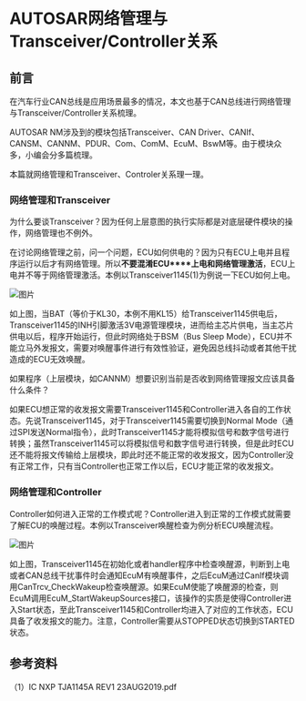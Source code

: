 # AUTOSAR网络管理与Transceiver/Controller关系

## **前言**



在汽车行业CAN总线是应用场景最多的情况，本文也基于CAN总线进行网络管理与Transceiver/Controller关系梳理。

AUTOSAR NM涉及到的模块包括Transceiver、CAN Driver、CANIf、CANSM、CANNM、PDUR、Com、ComM、EcuM、BswM等。由于模块众多，小编会分多篇梳理。

本篇就网络管理和Transceiver、Controler关系理一理。

### **网络管理和**Transceiver

为什么要谈Transceiver？因为任何上层意图的执行实际都是对底层硬件模块的操作，网络管理也不例外。

在讨论网络管理之前，问一个问题，ECU如何供电的？因为只有ECU上电并且程序运行以后才有网络管理。所以**不要混淆ECU****上电和网络管理激活**，ECU上电并不等于网络管理激活。本例以Transceiver1145(1)为例说一下ECU如何上电。

![图片](https://mmbiz.qpic.cn/mmbiz_png/eEEQvxEw8vycon6gNX1jA16oR4rrevdZRWTIAvfDJtiaB3T9zku1iaQRicB066PkiaDOfnNibO3gmjurVhSYhSibZ83w/640?wx_fmt=png&wxfrom=5&wx_lazy=1&wx_co=1)

 

如上图，当BAT（等价于KL30，本例不用KL15）给Transceiver1145供电后，Transceiver1145的INH引脚激活3V电源管理模块，进而给主芯片供电，当主芯片供电以后，程序开始运行，但此时网络处于BSM（Bus Sleep Mode），ECU并不能立马外发报文，需要对唤醒事件进行有效性验证，避免因总线抖动或者其他干扰造成的ECU无效唤醒。

如果程序（上层模块，如CANNM）想要识别当前是否收到网络管理报文应该具备什么条件？

如果ECU想正常的收发报文需要Transceiver1145和Controller进入各自的工作状态。先说Transceiver1145，对于Transceiver1145需要切换到Normal Mode（通过SPI发送Normal指令），此时Transceiver1145才能将模拟信号和数字信号进行转换；虽然Transceiver1145可以将模拟信号和数字信号进行转换，但是此时ECU还不能将报文传输给上层模块，即此时还不能正常的收发报文，因为Controller没有正常工作，只有当Controller也正常工作以后，ECU才能正常的收发报文。

### **网络管理和**Controller

Controller如何进入正常的工作模式呢？Controller进入到正常的工作模式就需要了解ECU的唤醒过程。本例以Transceiver唤醒检查为例分析ECU唤醒流程。

 

![图片](https://mmbiz.qpic.cn/mmbiz_png/eEEQvxEw8vycon6gNX1jA16oR4rrevdZ9ztiahcibffSgBtUIEsVib2wE5TyVfCAudJ9rbKjPUibicweC9mAOuibkhKA/640?wx_fmt=png&wxfrom=5&wx_lazy=1&wx_co=1)



如上图，Transceiver1145在初始化或者handler程序中检查唤醒源，判断到上电或者CAN总线干扰事件时会通知EcuM有唤醒事件，之后EcuM通过CanIf模块调用CanTrcv_CheckWakeup检查唤醒源。如果EcuM使能了唤醒源的检查，则EcuM调用EcuM_StartWakeupSources接口，该操作的实质是使得Controller进入Start状态，至此Transceiver1145和Controller均进入了对应的工作状态，ECU具备了收发报文的能力。注意，Controller需要从STOPPED状态切换到STARTED状态。

## **参考资料**

（1）IC NXP TJA1145A REV1 23AUG2019.pdf
